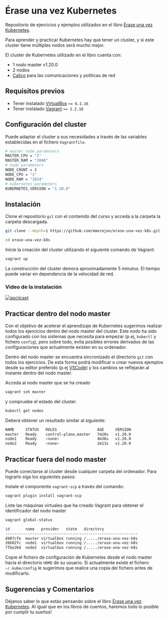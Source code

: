 # Érase una vez Kubernetes

Repositorio de ejercicios y ejemplos utilizados en el libro [Érase una vez Kubernetes](https://leanpub.com/erase-una-vez-kubernetes).

Para aprender y practicar Kubernetes hay que tener un cluster, y si este cluster tiene múltiples nodos será mucho mejor.

El cluster de Kubernetes utilizado en el libro cuenta con:

* 1 nodo master v1.20.0
* 2 nodos
* [Calico](https://www.projectcalico.org) para las comunicaciones y políticas de red

## Requisitos previos

* Tener instalado [VirtualBox](https://www.virtualbox.org/wiki/Downloads)  `>= 6.1.16`
* Tener instalado [Vagrant](https://www.vagrantup.com/downloads.html) `>= 2.2.10`

## Configuración del cluster

Puede adaptar el cluster a sus necesidades a través de las variables establecidas en el fichero `Vagrantfile`.

```bash
# master node parameters
MASTER_CPU = "2"
MASTER_RAM = "2048"
# node parameters
NODE_COUNT = 2
NODE_CPU = "1"
NODE_RAM = "1024"
# kubernetes parameters
KUBERNETES_VERSION = "1.20.0"
```

## Instalación

Clone el repositorio `git` con el contenido del curso y acceda a la carpeta la carpeta descargada.

```bash
git clone --depth=1 https://github.com/mmorejon/erase-una-vez-k8s.git

cd erase-una-vez-k8s
```

Inicie la creación del cluster utilizando el siguiente comando de Vagrant:

```bash
vagrant up
```

La construcción del cluster demora aproximadamente 5 minutos. El tiempo puede variar en dependencia de la velocidad de red.

### Video de la instalación

[![asciicast](https://asciinema.org/a/370729.svg)](https://asciinema.org/a/370729)

## Practicar dentro del nodo master

Con el objetivo de acelerar el aprendizaje de Kubernetes sugerimos realizar todos los ejercicios dentro del nodo master del cluster. Este nodo ha sido configurado con los sistemas que necesita para empezar (p.ej, `kubectl` y fichero `config`), pero sobre todo, evita posibles errores derivados de las configuraciones que actualmente existen en su ordenador.

Dentro del nodo master se encuentra sincronizado el directorio `git` con todos los ejercicios. De esta forma podrá modificar o crear nuevos ejemplos desde su editor preferido (p.ej [VSCode](https://code.visualstudio.com)) y los cambios se reflejarán al instante dentro del nodo master.

Acceda al nodo master que se ha creado

```bash
vagrant ssh master
```

y compruebe el estado del cluster.

```bash
kubectl get nodes
```

Deberá obtener un resultado similar al siguiente:

```bash
NAME     STATUS   ROLES                  AGE     VERSION
master   Ready    control-plane,master   7m20s   v1.20.0
node1    Ready    <none>                 4m38s   v1.20.0
node2    Ready    <none>                 2m13s   v1.20.0
```

## Practicar fuera del nodo master

Puede conectarse al cluster desde cualquier carpeta del ordenador. Para lograrlo siga los siguientes pasos:

Instale el componente `vagrant-scp` a través del comando:

```bash
vagrant plugin install vagrant-scp
```

Liste las máquinas virtuales que ha creado Vagrant para obtener el identificador del nodo master

```bash
vagrant global-status

id       name   provider   state   directory
-----------------------------------------------------------
d407cfe  master virtualbox running /...../erase-una-vez-k8s
26b02fc  node1  virtualbox running /...../erase-una-vez-k8s
7fbe26d  node2  virtualbox running /...../erase-una-vez-k8s
```

Copie el fichero de configuración de Kubernetes desde el nodo master hacia el directorio `HOME` de su usuario. Si actualmente existe el fichero `~/.kube/config` le sugerimos que realice una copia del fichero antes de modificarlo.

## Sugerencias y Comentarios

Déjanos saber lo que estás pensando sobre el libro [Érase una vez Kubernetes](https://leanpub.com/erase-una-vez-kubernetes). Al igual que en los libros de cuentos, haremos todo lo posible por cumplir tu sueños!
